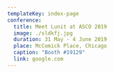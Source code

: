 ```yaml
---
templateKey: index-page
conference:
  title: Meet Lunit at ASCO 2019
  image: ./sldkfj.jpg
  duration: 31 May - 4 June 2019
  place: McComick Place, Chicago
  caption: "Booth #19129"
  link: google.com
---
```

